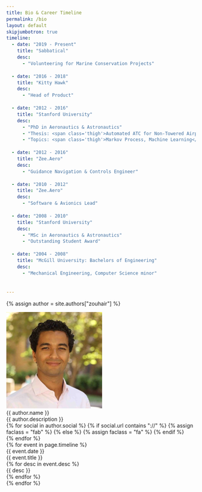 ```yaml
---
title: Bio & Career Timeline
permalink: /bio
layout: default
skipjumbotron: true
timeline:
  - date: "2019 - Present"
    title: "Sabbatical"
    desc: 
      - "Volunteering for Marine Conservation Projects"
    
  - date: "2016 - 2018"
    title: "Kitty Hawk"
    desc: 
      - "Head of Product"
    
  - date: "2012 - 2016"
    title: "Stanford University"
    desc: 
      - "PhD in Aeronautics & Astronautics"
      - "Thesis: <span class='thigh'>Automated ATC for Non-Towered Airports</span>"
      - "Topics: <span class='thigh'>Markov Process, Machine Learning</span>"
    
  - date: "2012 - 2016"
    title: "Zee.Aero"
    desc: 
      - "Guidance Navigation & Controls Engineer"
    
  - date: "2010 - 2012"
    title: "Zee.Aero"
    desc: 
      - "Software & Avionics Lead"
    
  - date: "2008 - 2010"
    title: "Stanford University"
    desc: 
      - "MSc in Aeronautics & Astronautics"
      - "Outstanding Student Award"
    
  - date: "2004 - 2008"
    title: "McGill University: Bachelors of Engineering"
    desc: 
      - "Mechanical Engineering, Computer Science minor"

  
---
```


<link rel="stylesheet" type="text/css" href="assets/css/bio.css">

{% assign author = site.authors["zouhair"] %}
<div id="header" class="bg1">
  <div id="headerblob">
    <img src="./assets/img/mypicture.png" class="img-circle imgme">
    <div id="headertext">
      <div id="htname">{{ author.name }}</div>
      <div id="htdesc">{{ author.description }}</div>
      <div id="icons">
        {% for social in author.social %}
           {% if social.url contains "://" %}
              {% assign faclass = "fab" %}
           {% else %}
              {% assign faclass = "fa" %}
           {% endif %}
        <div class="svgico">
          <a href="{{ social.url }}" target="_blank">
            <i class="{{ faclass }} fa-{{ social.title }} fa-lg" style="color:white"></i>
          </a>
        </div>
        {% endfor %}
      </div>
      <div class="container">
        <div id="timeline">
          {% for event in page.timeline %}
          <div class="timelineitem">
            <div class="tdate"> {{ event.date }} </div>
            <div class="ttitle">{{ event.title }}</div>
            {% for desc in event.desc %}
            <div class="tdesc"> {{ desc }} </div>
            {% endfor %}
          </div>
          {% endfor %}
        </div>
      </div>
    </div>
  </div>



</div>


